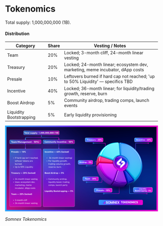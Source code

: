 # Tokenomics

Total supply: 1,000,000,000 (1B).

#### Distribution

| Category                | Share | Vesting / Notes                                                                 |
| ----------------------- | ----- | ------------------------------------------------------------------------------- |
| Team                    | 20%   | Locked; 3-month cliff, 24-month linear vesting                                  |
| Treasury                | 20%   | Locked; 24-month linear; ecosystem dev, marketing, meme incubator, dApp costs   |
| Presale                 | 10%   | Leftovers burned if hard cap not reached; 'up to 50% Liquidity' — specifics TBD |
| Incentive               | 40%   | Locked; 36-month linear; for liquidity/trading growth, reserve, burn            |
| Boost Airdrop           | 5%    | Community airdrop, trading comps, launch events                                 |
| Liquidity Bootstrapping | 5%    | Early liquidity provisioning                                                    |

![](../.gitbook/assets/6.png)

_Somnex Tokenomics_

